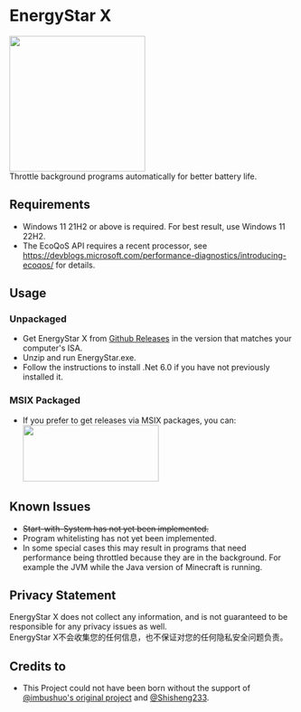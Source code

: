 # EnergyStar X

<img src=https://user-images.githubusercontent.com/17510335/188151471-c3793437-a3ff-40bf-9168-efcbd3bd2613.png width=240 height=240 /><br>
Throttle background programs automatically for better battery life. 

## Requirements 

- Windows 11 21H2 or above is required. For best result, use Windows 11 22H2. 
- The EcoQoS API requires a recent processor, see https://devblogs.microsoft.com/performance-diagnostics/introducing-ecoqos/ for details. 

## Usage 

### Unpackaged

- Get EnergyStar X from [Github Releases](https://github.com/ArakawaHenri/EnergyStarX/releases) in the version that matches your computer's ISA.
- Unzip and run EnergyStar.exe. 
- Follow the instructions to install .Net 6.0 if you have not previously installed it. 

### MSIX Packaged

- If you prefer to get releases via MSIX packages, you can:<br>
<a href="https://www.microsoft.com/store/apps/9NM58D33RWHJ" target="_blank" rel="noreferrer noopener"><img src=https://getbadgecdn.azureedge.net/images/en-us%20dark.svg width=240 height=100 /></a> 

## Known Issues 

- ~~Start-with-System has not yet been implemented.~~
- Program whitelisting has not yet been implemented. 
- In some special cases this may result in programs that need performance being throttled because they are in the background. For example the JVM while the Java version of Minecraft is running. 

## Privacy Statement 

EnergyStar X does not collect any information, and is not guaranteed to be responsible for any privacy issues as well.<br>
EnergyStar X不会收集您的任何信息，也不保证对您的任何隐私安全问题负责。 

## Credits to 

- This Project could not have been born without the support of [@imbushuo's original project](https://github.com/imbushuo/EnergyStar) and [@Shisheng233](https://github.com/Shisheng233). 
